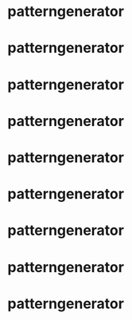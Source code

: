 # patterngenerator
# patterngenerator
# patterngenerator
# patterngenerator
# patterngenerator
# patterngenerator
# patterngenerator
# patterngenerator
# patterngenerator
